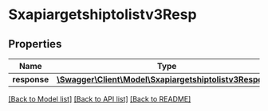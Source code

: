 # Sxapiargetshiptolistv3Resp

## Properties
Name | Type | Description | Notes
------------ | ------------- | ------------- | -------------
**response** | [**\Swagger\Client\Model\Sxapiargetshiptolistv3Response**](Sxapiargetshiptolistv3Response.md) |  | [optional] 

[[Back to Model list]](../README.md#documentation-for-models) [[Back to API list]](../README.md#documentation-for-api-endpoints) [[Back to README]](../README.md)


